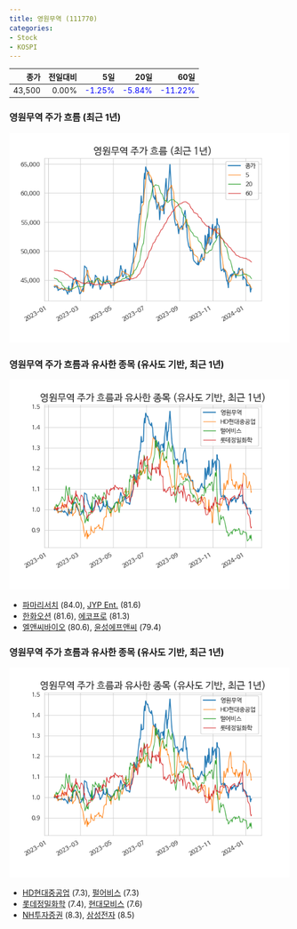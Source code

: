 ```yaml
---
title: 영원무역 (111770)
categories:
- Stock
- KOSPI
---
```


|종가|전일대비|5일|20일|60일|
|---:|-------:|--:|---:|---:|
|43,500|0.00%|<span style="color: blue">-1.25%</span>|<span style="color: blue">-5.84%</span>|<span style="color: blue">-11.22%</span>|

<!-- more -->
### 영원무역 주가 흐름 (최근 1년)
![111770](/assets/images/stock/111770.png)


### 영원무역 주가 흐름과 유사한 종목 (유사도 기반, 최근 1년)
![111770](/assets/images/stock/111770_sim.png)

- [파마리서치](/214450/) (84.0), [JYP Ent.](/035900/) (81.6)
- [한화오션](/042660/) (81.6), [에코프로](/086520/) (81.3)
- [엘앤씨바이오](/290650/) (80.6), [윤성에프앤씨](/372170/) (79.4)


### 영원무역 주가 흐름과 유사한 종목 (유사도 기반, 최근 1년)
![111770](/assets/images/stock/111770_sim.png)

- [HD현대중공업](/329180/) (7.3), [펄어비스](/263750/) (7.3)
- [롯데정밀화학](/004000/) (7.4), [현대모비스](/012330/) (7.6)
- [NH투자증권](/005940/) (8.3), [삼성전자](/005930/) (8.5)